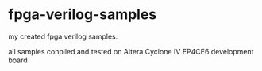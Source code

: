 # fpga-verilog-samples
my created fpga verilog samples.

all samples conpiled and tested on Altera Cyclone IV EP4CE6 development board
